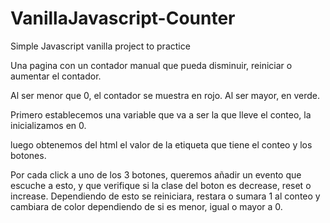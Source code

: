 # VanillaJavascript-Counter

Simple Javascript vanilla project to practice

Una pagina con un contador manual que pueda disminuir, reiniciar o aumentar el contador. 

Al ser menor que 0, el contador se muestra en rojo. Al ser mayor, en verde.

Primero establecemos una variable que va a ser la que lleve el conteo, la inicializamos en 0. 

luego obtenemos del html el valor de la etiqueta que tiene el conteo y los botones.

Por cada click a uno de los 3 botones, queremos añadir un evento que escuche a esto, y que verifique si la clase del boton es decrease, reset o increase. Dependiendo de esto se reiniciara, restara o sumara 1 al conteo y cambiara de color dependiendo de si es menor, igual o mayor a 0. 
